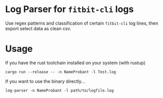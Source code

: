 # Log Parser for `fitbit-cli` logs

Use regex patterns and classification of certain `fitbit-cli` log lines, then export select data as clean csv.

# Usage

If you have the rust toolchain installed on your system (with rustup)

    cargo run --release -- -n NameProbant -l Test.log

If you want to use the binary directly...

    log-parser -n NameProbant -l path/to/logfile.log
